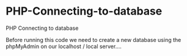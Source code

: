# PHP-Connecting-to-database
PHP Connecting to database


Before running this code we need to create a new database using the phpMyAdmin on our localhost / local server....
